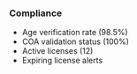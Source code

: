 ### Compliance

- Age verification rate (98.5%)
- COA validation status (100%)
- Active licenses (12)
- Expiring license alerts
